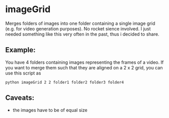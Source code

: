 imageGrid
=========

Merges folders of images into one folder containing a single image grid (e.g. for video generation purposes). No rocket sience involved. I just needed something like this very often in the past, thus i decided to share.

Example:
--------
You have 4 folders containing images representing the frames of a video. If you want to merge them such that they are aligned on a 2 x 2 grid, you can use this script as

```
python imageGrid 2 2 folder1 folder2 folder3 folder4
```

Caveats:
--------
- the images have to be of equal size

